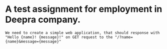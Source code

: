 # A test assignment for employment in Deepra company.


```
We need to create a simple web application, that should response with "Hello {name}! {message}!" on GET request to the "/?name={name}&message={message}"
```

